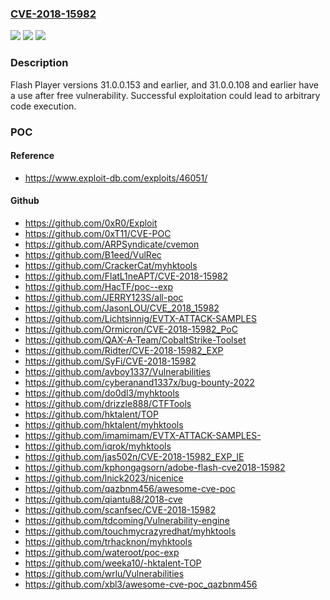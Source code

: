 ### [CVE-2018-15982](https://cve.mitre.org/cgi-bin/cvename.cgi?name=CVE-2018-15982)
![](https://img.shields.io/static/v1?label=Product&message=n%2Fa&color=blue)
![](https://img.shields.io/static/v1?label=Version&message=n%2Fa&color=blue)
![](https://img.shields.io/static/v1?label=Vulnerability&message=n%2Fa&color=brighgreen)

### Description

Flash Player versions 31.0.0.153 and earlier, and 31.0.0.108 and earlier have a use after free vulnerability. Successful exploitation could lead to arbitrary code execution.

### POC

#### Reference
- https://www.exploit-db.com/exploits/46051/

#### Github
- https://github.com/0xR0/Exploit
- https://github.com/0xT11/CVE-POC
- https://github.com/ARPSyndicate/cvemon
- https://github.com/B1eed/VulRec
- https://github.com/CrackerCat/myhktools
- https://github.com/FlatL1neAPT/CVE-2018-15982
- https://github.com/HacTF/poc--exp
- https://github.com/JERRY123S/all-poc
- https://github.com/JasonLOU/CVE_2018_15982
- https://github.com/Lichtsinnig/EVTX-ATTACK-SAMPLES
- https://github.com/Ormicron/CVE-2018-15982_PoC
- https://github.com/QAX-A-Team/CobaltStrike-Toolset
- https://github.com/Ridter/CVE-2018-15982_EXP
- https://github.com/SyFi/CVE-2018-15982
- https://github.com/avboy1337/Vulnerabilities
- https://github.com/cyberanand1337x/bug-bounty-2022
- https://github.com/do0dl3/myhktools
- https://github.com/drizzle888/CTFTools
- https://github.com/hktalent/TOP
- https://github.com/hktalent/myhktools
- https://github.com/imamimam/EVTX-ATTACK-SAMPLES-
- https://github.com/iqrok/myhktools
- https://github.com/jas502n/CVE-2018-15982_EXP_IE
- https://github.com/kphongagsorn/adobe-flash-cve2018-15982
- https://github.com/lnick2023/nicenice
- https://github.com/qazbnm456/awesome-cve-poc
- https://github.com/qiantu88/2018-cve
- https://github.com/scanfsec/CVE-2018-15982
- https://github.com/tdcoming/Vulnerability-engine
- https://github.com/touchmycrazyredhat/myhktools
- https://github.com/trhacknon/myhktools
- https://github.com/wateroot/poc-exp
- https://github.com/weeka10/-hktalent-TOP
- https://github.com/wrlu/Vulnerabilities
- https://github.com/xbl3/awesome-cve-poc_qazbnm456

